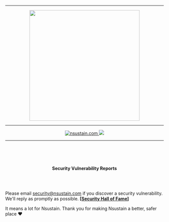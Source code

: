 <br>

---

<p align="center">
  <a href="https://nsustain.com">
    <img src="https://raw.githubusercontent.com/Nsustain/.github/main/logo/logo-github.png" width="350">
  </a>
</p>


---

<p align="center">
  <a href="https://github.com/Nsustain/nsustain.com">
    <img alt="nsustain.com" src="https://img.shields.io/badge/GitHub-nsustain.com-brightgreen">
  </a>
  <a href="https://github.com/Nsustain/nsustain.com/blob/main/LICENSE">
    <img src="https://badgen.net/github/license/nsustain/nsustain.com">
  </a>
</p>

---

<br>
<br>
<br>

<p align="center">
  <b>
    Security Vulnerability Reports
  </b>
</p>

<br>
<br>

Please email security@nsustain.com
if you discover a security vulnerability.
We'll reply as promptly as possible.
**[[Security Hall of Fame](https://github.com/Nsustain/nsustain.com/blob/main/HALL_OF_FAME.md)]**

It means a lot for Nsustain. Thank you for
making Nsustain a better, safer place ❤️

<br>
<br>
<br>

